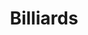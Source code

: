 ---
title: "Billiards"
excerpt: "May-June 2018: Graphics project designed to simulate billiards"
permalink: projects/Billiards/
header:
  teaser: assets/images/Billiards.jpeg
---